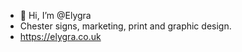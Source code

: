 - 👋 Hi, I’m @Elygra
- Chester signs, marketing, print and graphic design.
- https://elygra.co.uk
<!---
Elygra/Elygra is a ✨ special ✨ repository because its `README.md` (this file) appears on your GitHub profile.
You can click the Preview link to take a look at your changes.
--->
